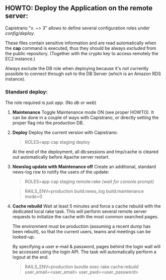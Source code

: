 ## HOWTO: Deploy the Application on the remote server:

Capistrano "v. ~> 3" allows to define several configuration roles under _config/deploy_.

These files contain sensitive information and are read automatically when the **cap**
command is executed, thus they should be always _excluded_ from the public repository.
(Together with the crypto key to access remotely the EC2 instance.)

Always exclude the DB role when deploying because it's not currently possibile to
connect through _ssh_ to the DB Server (which is an Amazon RDS instance).


### Standard deploy:

The role required is just _app_. (No _db_ or _web_)

1) **Maintenance**
   Toggle Maintenance mode ON (see proper HOWTO).
   It can be done in a couple of ways with Capistrano, or directly setting the
   proper flag into the production DB.

2) **Deploy**
   Deploy the current version with Capistrano:
    > ROLES=app cap staging deploy

   At the end of the deployment, all db:sessions and tmp/cache is cleared out
   automatically before Apache server restart.

3) **Newslog update with Maintenance off**
    Create an additional, standard news-log row to notify the users of the update:
    > ROLES=app cap staging remote:rake
    _(wait for console prompt)_

    > RAILS_ENV=production build:news_log build:maintenance mode=0

4) **Cache rebuild**
   Wait at least 5 minutes and force a cache rebuild with the dedicated local rake
   task. This will perform several remote server requests to initialize the cache
   with the most common searched pages.

   The environment must be production (assuming a recent dump has been rebuilt),
   so that the current users, teams and meetings can be looked-up.

   By specifying a user e-mail & password, pages behind the login wall will be
   accessed using the login API. The task will automatically perform a logout at
   the end.

   > RAILS_ENV=production bundle exec rake cache:rebuild user_email=<user_email> user_pwd=<user_password>

